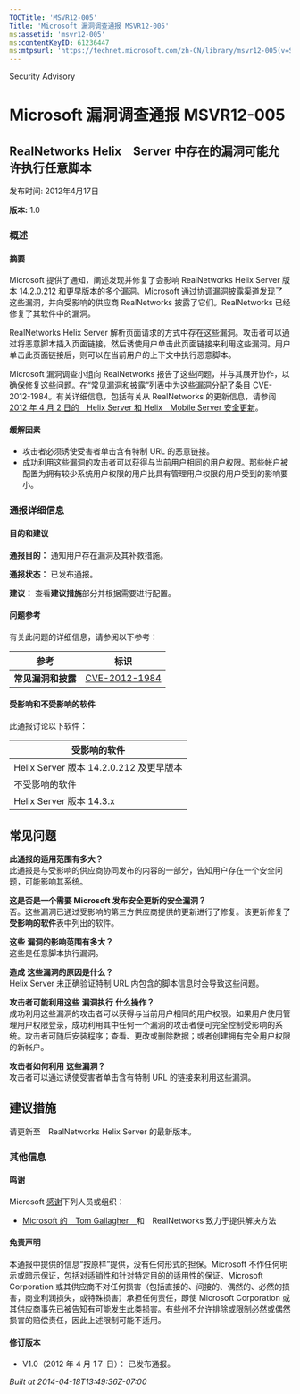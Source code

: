 ```yaml
---
TOCTitle: 'MSVR12-005'
Title: 'Microsoft 漏洞调查通报 MSVR12-005'
ms:assetid: 'msvr12-005'
ms:contentKeyID: 61236447
ms:mtpsurl: 'https://technet.microsoft.com/zh-CN/library/msvr12-005(v=Security.10)'
---
```


Security Advisory

Microsoft 漏洞调查通报 MSVR12-005
=================================

RealNetworks Helix　Server 中存在的漏洞可能允许执行任意脚本
-----------------------------------------------------------

发布时间: 2012年4月17日

**版本:** 1.0

### 概述

#### 摘要

Microsoft 提供了通知，阐述发现并修复了会影响 RealNetworks Helix Server 版本 14.2.0.212 和更早版本的多个漏洞。Microsoft 通过协调漏洞披露渠道发现了这些漏洞，并向受影响的供应商 RealNetworks 披露了它们。RealNetworks 已经修复了其软件中的漏洞。

RealNetworks Helix Server 解析页面请求的方式中存在这些漏洞。攻击者可以通过将恶意脚本插入页面链接，然后诱使用户单击此页面链接来利用这些漏洞。用户单击此页面链接后，则可以在当前用户的上下文中执行恶意脚本。

Microsoft 漏洞调查小组向 RealNetworks 报告了这些问题，并与其展开协作，以确保修复这些问题。在“常见漏洞和披露”列表中为这些漏洞分配了条目 CVE-2012-1984。有关详细信息，包括有关从 RealNetworks 的更新信息，请参阅[2012 年 4 月 2 日的　Helix Server 和 Helix　Mobile Server 安全更新](http://helixproducts.real.com/docs/security/securityupdate04022012hs.pdf)。

#### 缓解因素

-   攻击者必须诱使受害者单击含有特制 URL 的恶意链接。
-   成功利用这些漏洞的攻击者可以获得与当前用户相同的用户权限。那些帐户被配置为拥有较少系统用户权限的用户比具有管理用户权限的用户受到的影响要小。

### 通报详细信息

#### 目的和建议

**通报目的：** 通知用户存在漏洞及其补救措施。

**通报状态：** 已发布通报。

**建议：** 查看**建议措施**部分并根据需要进行配置。

#### 问题参考

有关此问题的详细信息，请参阅以下参考：

| 参考               | 标识                                                                             |
|--------------------|----------------------------------------------------------------------------------|
| **常见漏洞和披露** | [CVE-2012-1984](http://www.cve.mitre.org/cgi-bin/cvename.cgi?name=cve-2012-1984) |

#### 受影响和不受影响的软件

此通报讨论以下软件：

| 受影响的软件                            |
|-----------------------------------------|
| Helix Server 版本 14.2.0.212 及更早版本 |
| 不受影响的软件                          |
| Helix Server 版本 14.3.x                |

常见问题
--------


**此通报的适用范围有多大？**  
此通报是与受影响的供应商协同发布的内容的一部分，告知用户存在一个安全问题，可能影响其系统。

**这是否是一个需要 Microsoft 发布安全更新的安全漏洞？**  
否。这些漏洞已通过受影响的第三方供应商提供的更新进行了修复。该更新修复了**受影响的软件**表中列出的软件。

**这些** **漏洞的影响范围有多大？**  
这些是任意脚本执行漏洞。

**造成** **这些漏洞的原因是什么？**  
Helix Server 未正确验证特制 URL 内包含的脚本信息时会导致这些问题。

**攻击者可能利用这些** **漏洞执行** **什么操作？**  
成功利用这些漏洞的攻击者可以获得与当前用户相同的用户权限。如果用户使用管理用户权限登录，成功利用其中任何一个漏洞的攻击者便可完全控制受影响的系统。攻击者可随后安装程序；查看、更改或删除数据；或者创建拥有完全用户权限的新帐户。

**攻击者如何利用** **这些漏洞？**  
攻击者可以通过诱使受害者单击含有特制 URL 的链接来利用这些漏洞。

建议措施
--------


请更新至　RealNetworks Helix Server 的最新版本。

### 其他信息

#### 鸣谢

Microsoft [感谢](http://go.microsoft.com/fwlink/?linkid=21127)下列人员或组织：

-   [Microsoft 的　Tom Gallagher　](http://www.microsoft.com/)和　RealNetworks 致力于提供解决方法

#### 免责声明

本通报中提供的信息“按原样”提供，没有任何形式的担保。Microsoft 不作任何明示或暗示保证，包括对适销性和针对特定目的的适用性的保证。Microsoft Corporation 或其供应商不对任何损害（包括直接的、间接的、偶然的、必然的损害，商业利润损失，或特殊损害）承担任何责任，即使 Microsoft Corporation 或其供应商事先已被告知有可能发生此类损害。有些州不允许排除或限制必然或偶然损害的赔偿责任，因此上述限制可能不适用。

#### 修订版本

-   V1.0（2012 年 4 月 1７ 日）： 已发布通报。

*Built at 2014-04-18T13:49:36Z-07:00*
